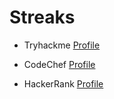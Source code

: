 # Streaks

- Tryhackme
[Profile](https://tryhackme.com/p/vasanthabalaji)

- CodeChef 
[Profile](https://www.codechef.com/users/vasanthabalaji)

- HackerRank 
[Profile](https://www.hackerrank.com/profile/vasanthabalaji08)
